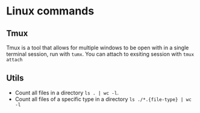 # Linux commands

## Tmux

Tmux is a tool that allows for multiple windows to be open with in a single
terminal session, run with `tumx`.  You can attach to exsiting session with
`tmux attach`

## Utils

- Count all files in a directory `ls . | wc -l`.
- Count all files of a specific type in a directory `ls ./*.{file-type} | wc -l`
